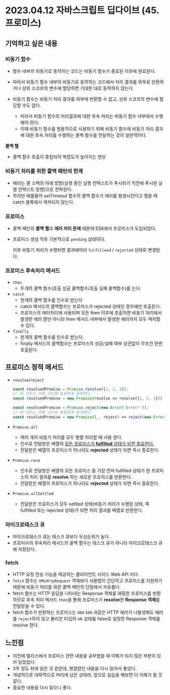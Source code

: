 # 2023.04.12 자바스크립트 딥다이브 (45.프로미스)

## 기억하고 싶은 내용



### 비동기 함수

- 함수 내부의 비동기로 동작하는 코드는 비동기 함수가 종료된 이후에 완료된다.
- 따라서 비동기 함수 내부의 비동기로 동작하는 코드에서 처리 결과를 외부로 반환하거나 상위 스코프의 변수에 할당하면 기대한 대로 동작하지 않는다.

- 비동기 함수는 비동기 처리 결과를 외부에 반환할 수 없고, 상위 스코프의 변수에 할당할 수도 없다.
  - 따라서 비동기 함수의 처리결과에 대한 후속 처리는 비동기 함수 내부에서 수행해야 한다.
  - 이때 비동기 함수를 범용적으로 사용하기 위해 비동기 함수에 비동기 처리 결과에 대한 후속 처리를 수행하는 콜백 함수를 전달하는 것이 일반적이다.



**콜백 헬**

- 콜백 함수 호출이 중첩되어 복잡도가 높아지는 현상



### 비동기 처리를 위한 콜백 패턴의 한계

- 에러는 콜 스택의 아래 방향(실행 중인 실행 컨텍스트가 푸시되기 직전에 푸시된 실행 컨텍스트 방향)으로 전파된다.
- 하지만 예를들어 setTimeout 함수의 콜백 함수가 에러를 발생시킨다고 했을 때 catch 블록에서 캐치되지 않는다.



### 프로미스

- 콜백 패턴의 **콜백 헬**과 **에러 처리 문제** 떄문에 ES6에서 프로미스가 도입되었다.

- 프로미스 생성 직후 기본적으로 `pending` 상태이다.

  이후 비동기 처리가 수행되면 결과에따라 `fulfilleed` / `rejected` 상태로 변경된다.

  

### 프로미스 후속처리 메서드

- `then` 
  - 두개의 콜백 함수(호출 성공 콜백함수/호출 실패 콜백함수)를 는다.
- `catch`
  - 한개의 콜백 함수를 인수로 받는다
  - catch 메서드의 콜백함수는 프로미스가 rejected 상태인 경우에만 호출된다.
  - 프로미스의 에러처리에 사용되며 모든 then 이후에 호출하면 비동기 처리에서 발생한 에러 뿐만 아니라 then 메서드 내부에서 발생한 에러까지 모두 캐치할 수 있다.
- `finally`
  - 한개의 콜백 함수를 인수로 받는다.
  - finally 메서드의 콜백함수는 프로미스의 성공/실패 여부 상관없이 무조건 한번 호출된다.



## 프로미스 정적 메서드

- `resolve`/`reject`

  ```javascript
  const resolvedPromise = Promise.resolve([1, 2, 3]);
  // 위 코드는 아래 코드와 동일하게 동작한다.
  const resolvedPromise = new Promise(resolve => resolve([1, 2, 3]))
  
  const resolvedPromise = Promise.reject(new Error('Error!'));
  // 위 코드는 아래 코드와 동일하게 동작한다.
  const resolvedPromise = new Promise((_, reject) => reject(new Error('Error!'));
  ```

- `Promise.all`

  - 여러 개의 비동기 처리를 모두 병렬 처리할 때 사용 한다.
  - 인수로 전달받은 배열의 <u>모든 프로미스가 **fulfilled** 상태가 되면 종료한다.</u>
  - 전달받은 배열의 프로미스가 하나라도 **rejected** 상태가 되면 즉시 종료한다.

- `Promise.race`

  - 인수로 전달받은 배열의 모든 프로미스 중 가장 먼저 fulfilled 상태가 된 프로미스의 처리 결과를 **resolve** 하는 새로운 프로미스를 반환한다.
  - 전달받은 배열의 프로미스가 하나라도 **rejected** 상태가 되면 즉시 종료한다.

- `Promise.allSettled`

  - 전달받은 프로미스가 모두 settled 상태(비동기 처리가 수행된 상태, 즉 fulfilled 또는 rejected 상태)가 되면 처리 결과를 배열로 반환한다.



### 마이크로태스크 큐

- 마이크로태스크 큐는 태스크 큐보다 우선순위가 높다.
- 프로미수의 후속처리 메서드의 콜백 함수는 태스크 큐가 아니라 마이크로태스크 큐에 저장된다.



### fetch

- HTTP 요청 전송 기능을 제공하는 클라이언트 사이드 Web API 이다.
- `fetch` 함수는 `XMLHttpRequest` 객체보다 사용법이 간단하고 프로미스를 지원하기 때문에 비동기 처리를 위한 콜백 패턴의 단점에서 자유롭다.
- fetch 함수는 HTTP 응답을 나타내는 Response  객체를 래핑한 프로미스를 반환하므로 후속 처리 메서드 `then`을 통해 프로미스가 **resolve**한 **Response 객체**를 전달받을 수 있다.
- fetch 함수가 반환하는 프로미스는 `404` `500` 과같은 HTTP 에러가 나발생해도 에러를 `reject`하지 않고 불리언 타입의 ok 상태를 false로 설정한 Response 객체를 resolve 한다.





## 느낀점

- 이전에 앨리스에서 프로미스 관련 내용을 공부했을 때 이해가 되지 않은 부분이 있어 읽었었다.
- 3주 정도 뒤에 읽은 것 같은데, 헷깔렸던 내용을 다시 읽어서 좋았다.
- 개념적으론 대략적으로 머리에 남은 상태라, 앞으로 실습을 해보면 더 이해가 될 것 같다.
- 중요한 내용을 다시 읽으니 좋다.

